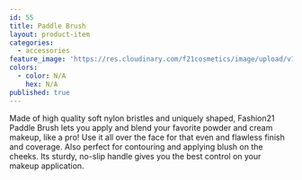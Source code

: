 ```yaml
---
id: 55
title: Paddle Brush
layout: product-item
categories:
  - accessories
feature_image: 'https://res.cloudinary.com/f21cosmetics/image/upload/v1486632600/paddle-brush.jpg'
colors:
  - color: N/A
    hex: N/A
published: true
---
```

Made of high quality soft nylon bristles and uniquely shaped, Fashion21 Paddle Brush lets you apply and blend your favorite powder and cream makeup, like a pro! Use it all over the face for that even and flawless finish and coverage. Also perfect for contouring and applying blush on the cheeks. Its sturdy, no-slip handle gives you the best control on your makeup application.